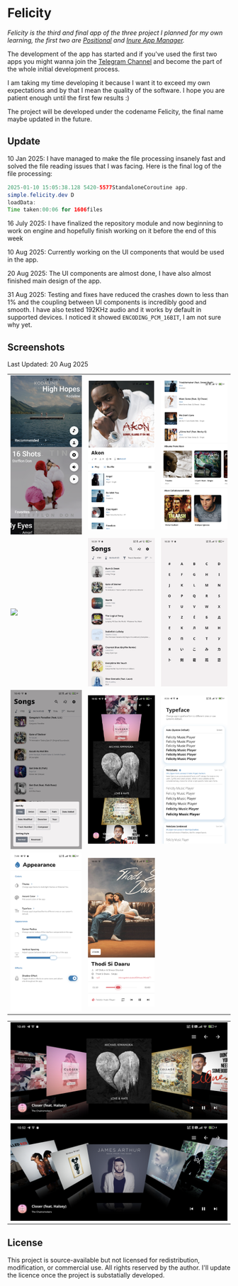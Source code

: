 # Felicity

*_Felicity_ is the third and final app of the three project I planned for my own learning, the first
two are [Positional](https://github.com/Hamza417/Positional)
and [Inure App Manager](https://github.com/Hamza417/Inure).*

The development of the app has started and if you've used the first two apps you might wanna join
the [Telegram Channel](https://t.me/felicity_music_player) and become the part of the whole initial
development process.

I am taking my time developing it because I want it to exceed my own expectations and by that I mean
the quality of the software. I hope you are patient enough until the first few results :)

The project will be developed under the codename Felicity, the final name maybe updated in the
future.

## Update

10 Jan 2025: I have managed to make the file processing insanely fast and solved the file reading
issues that I was facing. Here is the final log of the file processing:

```java
2025-01-10 15:05:38.128 5420-5577StandaloneCoroutine app.
simple.felicity.dev D
loadData:
Time taken:00:06 for 1606files
```

16 July 2025: I have finalized the repository module and now beginning to work on engine and
hopefully finish working on it before the end of this week

10 Aug 2025: Currently working on the UI components that would be used in the app.

20 Aug 2025: The UI components are almost done, I have also almost finished main design of the app.

31 Aug 2025: Testing and fixes have reduced the crashes down to less than 1% and the coupling between UI components is incredibly good and smooth. 
I have also tested 192KHz audio and it works by default in supported devices. I noticed it showed `ENCODING_PCM_16BIT`, I am not sure why yet.

## Screenshots

Last Updated: 20 Aug 2025

|                          |                          |                          |
|--------------------------|--------------------------|--------------------------|
| ![](/screenshots/01.png) | ![](/screenshots/02.png) | ![](/screenshots/03.png) |
| ![](/screenshots/04.png) | ![](/screenshots/05.png) | ![](/screenshots/06.png) |
| ![](/screenshots/07.png) | ![](/screenshots/08.png) | ![](/screenshots/11.png) |
| ![](/screenshots/12.png) | ![](/screenshots/13.png) |                          |

|                          |
|--------------------------|
| ![](/screenshots/09.png) |
| ![](/screenshots/10.png) |

## License

This project is source-available but not licensed for redistribution, modification, or commercial
use. All rights reserved by the author. I'll update the licence once the project is substatially
developed.
